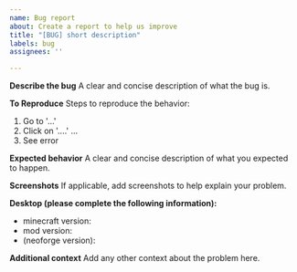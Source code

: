 ```yaml
---
name: Bug report
about: Create a report to help us improve
title: "[BUG] short description"
labels: bug
assignees: ''

---
```


**Describe the bug**
A clear and concise description of what the bug is.

**To Reproduce**
Steps to reproduce the behavior:
1. Go to '...'
2. Click on '....'
...
4. See error

**Expected behavior**
A clear and concise description of what you expected to happen.

**Screenshots**
If applicable, add screenshots to help explain your problem.

**Desktop (please complete the following information):**
- minecraft version:
- mod version:
- (neoforge version):


**Additional context**
Add any other context about the problem here.

